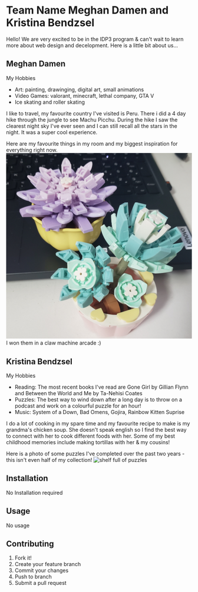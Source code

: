 # Team Name Meghan Damen and Kristina Bendzsel
 Hello! We are very excited to be in the IDP3 program & can't wait to learn more about web design and decelopment. Here is a little bit about us...
 
 ## Meghan Damen
 My Hobbies
- Art: painting, drawinging, digital art, small animations
- Video Games: valorant, minecraft, lethal company, GTA V
- Ice skating and roller skating

I like to travel, my favourite country I've visited is Peru. There i did a 4 day hike through the jungle to see Machu Picchu. During the hike I saw the clearest night sky I've ever seen and I can still recall all the stars in the night. It was a super cool experience.

Here are my favourite things in my room and my biggest inspiration for everything right now.
![knock off lego flowers](images/legoflowers.jpg)
I won them in a claw machine arcade :)

## Kristina Bendzsel
My Hobbies
- Reading: The most recent books I've read are Gone Girl by Gillian Flynn and Between the World and Me by Ta-Nehisi Coates
- Puzzles: The best way to wind down after a long day is to throw on a podcast and work on a colourful puzzle for an hour!
- Music: System of a Down, Bad Omens, Gojira, Rainbow Kitten Suprise

I do a lot of cooking in my spare time and my favourite recipe to make is my grandma's chicken soup. She doesn't speak english so I find the best way to connect with her to cook different foods with her. Some of my best childhood memories include making tortillas with her & my cousins!

Here is a photo of some puzzles I've completed over the past two years - this isn't even half of my collection!
![shelf full of puzzles](puzzleskb.jpeg)
## Installation
No Installation required

## Usage
No usage

## Contributing
1. Fork it!
2. Create your feature branch
3. Commit your changes
4. Push to branch
5. Submit a pull request


